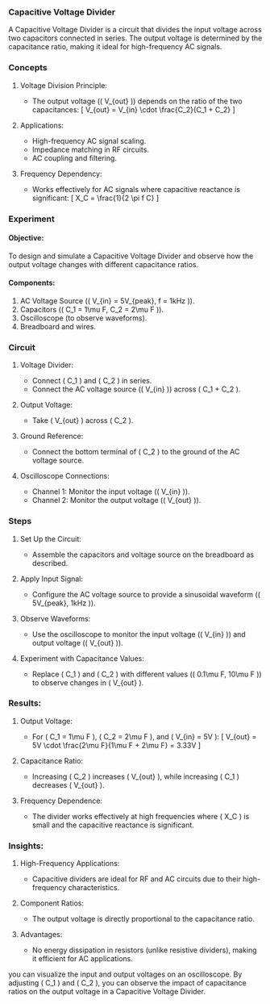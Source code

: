 ### Capacitive Voltage Divider

A Capacitive Voltage Divider is a circuit that divides the input voltage across two capacitors connected in series. The output voltage is determined by the capacitance ratio, making it ideal for high-frequency AC signals.

### Concepts

1. Voltage Division Principle:
   - The output voltage (\( V_{out} \)) depends on the ratio of the two capacitances:
     \[
     V_{out} = V_{in} \cdot \frac{C_2}{C_1 + C_2}
     \]

2. Applications:
   - High-frequency AC signal scaling.
   - Impedance matching in RF circuits.
   - AC coupling and filtering.

3. Frequency Dependency:
   - Works effectively for AC signals where capacitive reactance is significant:
     \[
     X_C = \frac{1}{2 \pi f C}
     \]

### Experiment

#### Objective:

To design and simulate a Capacitive Voltage Divider and observe how the output voltage changes with different capacitance ratios.

#### Components:

1. AC Voltage Source (\( V_{in} = 5V_{peak}, f = 1kHz \)).
2. Capacitors (\( C_1 = 1\mu F, C_2 = 2\mu F \)).
3. Oscilloscope (to observe waveforms).
4. Breadboard and wires.

### Circuit

1. Voltage Divider:
   - Connect \( C_1 \) and \( C_2 \) in series.
   - Connect the AC voltage source (\( V_{in} \)) across \( C_1 + C_2 \).

2. Output Voltage:
   - Take \( V_{out} \) across \( C_2 \).

3. Ground Reference:
   - Connect the bottom terminal of \( C_2 \) to the ground of the AC voltage source.

4. Oscilloscope Connections:
   - Channel 1: Monitor the input voltage (\( V_{in} \)).
   - Channel 2: Monitor the output voltage (\( V_{out} \)).

### Steps

1. Set Up the Circuit:
   - Assemble the capacitors and voltage source on the breadboard as described.

2. Apply Input Signal:
   - Configure the AC voltage source to provide a sinusoidal waveform (\( 5V_{peak}, 1kHz \)).

3. Observe Waveforms:
   - Use the oscilloscope to monitor the input voltage (\( V_{in} \)) and output voltage (\( V_{out} \)).

4. Experiment with Capacitance Values:
   - Replace \( C_1 \) and \( C_2 \) with different values (\( 0.1\mu F, 10\mu F \)) to observe changes in \( V_{out} \).

### Results:

1. Output Voltage:
   - For \( C_1 = 1\mu F \), \( C_2 = 2\mu F \), and \( V_{in} = 5V \):
     \[
     V_{out} = 5V \cdot \frac{2\mu F}{1\mu F + 2\mu F} = 3.33V
     \]

2. Capacitance Ratio:
   - Increasing \( C_2 \) increases \( V_{out} \), while increasing \( C_1 \) decreases \( V_{out} \).

3. Frequency Dependence:
   - The divider works effectively at high frequencies where \( X_C \) is small and the capacitive reactance is significant.

### Insights:

1. High-Frequency Applications:
   - Capacitive dividers are ideal for RF and AC circuits due to their high-frequency characteristics.

2. Component Ratios:
   - The output voltage is directly proportional to the capacitance ratio.

3. Advantages:
   - No energy dissipation in resistors (unlike resistive dividers), making it efficient for AC applications.

you can visualize the input and output voltages on an oscilloscope. By adjusting \( C_1 \) and \( C_2 \), you can observe the impact of capacitance ratios on the output voltage in a Capacitive Voltage Divider.

